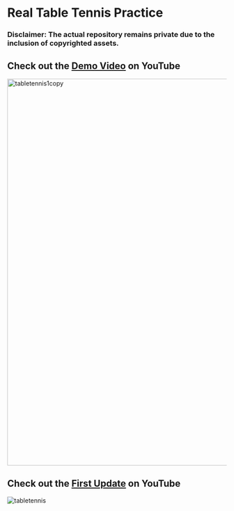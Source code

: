 # Real Table Tennis Practice

### Disclaimer: The actual repository remains private due to the inclusion of copyrighted assets.

## Check out the [Demo Video](https://www.youtube.com/watch?v=xYIOw1CK1-M&t=3s) on YouTube
<img width="890" alt="tabletennis1copy" src="https://github.com/GabrielM33/Real-Table-Tennis-Public/assets/123421871/d92f7741-26a7-473e-9a92-e5acfc04147f">


## Check out the [First Update](https://www.youtube.com/watch?v=tR2fXRLb2P8) on YouTube
![tabletennis](https://github.com/GabrielM33/Real-Table-Tennis-Practice/assets/123421871/d9915509-8a27-4143-8129-f13580cb22c7)
